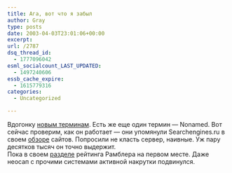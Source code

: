 ```yaml
---
title: Ага, вот что я забыл
author: Gray
type: posts
date: 2003-04-03T23:01:06+00:00
excerpt:
url: /2787
dsq_thread_id:
  - 1777096042
esml_socialcount_LAST_UPDATED:
  - 1497240606
essb_cache_expire:
  - 1615779316
categories:
  - Uncategorized

---
```








Вдогонку <a href="http://www.searchengines.ru/blog/archives/000549.html" target="_blank">новым терминам</a>. Есть же еще один термин &#8212; Nonamed. Вот сейчас проверим, как он работает &#8212; они упомянули Searchengines.ru в своем <a href="http://www.nnm.ru/web.php" target="_blank">обзоре</a> сайтов. Попросили не класть сервер, наивные. Уж пару десятков тысяч он точно выдержит.  
Пока в своем <a href="http://top100.rambler.ru/top100/Advertising/index.shtml.ru" target="_blank">разделе</a> рейтинга Рамблера на первом месте. Даже неосап с прочими системами активной накрутки подвинулся.